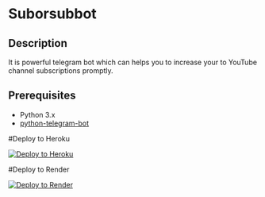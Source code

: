 # Suborsubbot

## Description
It is powerful telegram bot which can helps you to increase your to YouTube channel subscriptions promptly.

## Prerequisites
- Python 3.x
- [python-telegram-bot](https://python-telegram-bot.readthedocs.io/)

#Deploy to Heroku

[![Deploy to Heroku](https://www.herokucdn.com/deploy/button.svg)](https://heroku.com/deploy?template=https://github.com/ItzzTeletech/Suborsubbot)

#Deploy to Render

[![Deploy to Render](https://render.com/images/deploy-to-render-button.svg)](https://render.com/deploy?repo=https://github.com/Itzzteletech/Suborsubbot)

